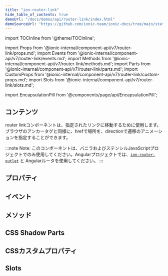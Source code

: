```yaml
---
title: "ion-router-link"
hide_table_of_contents: true
demoUrl: "/docs/demos/api/router-link/index.html"
demoSourceUrl: "https://github.com/ionic-team/ionic-docs/tree/main/static/demos/api/router-link/index.html"
---
```

import TOCInline from '@theme/TOCInline';

import Props from '@ionic-internal/component-api/v7/router-link/props.md';
import Events from '@ionic-internal/component-api/v7/router-link/events.md';
import Methods from '@ionic-internal/component-api/v7/router-link/methods.md';
import Parts from '@ionic-internal/component-api/v7/router-link/parts.md';
import CustomProps from '@ionic-internal/component-api/v7/router-link/custom-props.md';
import Slots from '@ionic-internal/component-api/v7/router-link/slots.md';

<head>
  <title>Router Link | Navigating The ion-router-link Component</title>
  <meta name="description" content="ion-router-linkコンポーネントを使用すると、指定したリンクに移動することができます。ルーターリンクは、hrefで場所を、directionで遷移のアニメーションを指定することができます。" />
</head>

import EncapsulationPill from '@components/page/api/EncapsulationPill';

<EncapsulationPill type="shadow" />

<h2 className="table-of-contents__title">コンテンツ</h2>

<TOCInline
  toc={toc}
  maxHeadingLevel={2}
/>



router linkコンポーネントは、指定されたリンクに移動するために使用します。ブラウザのアンカータグと同様に、hrefで場所を、directionで遷移のアニメーションを指定することができます。

:::note
 Note: このコンポーネントは、バニラおよびステンシルJavaScriptプロジェクトでのみ使用してください。Angularプロジェクトでは、[`ion-router-outlet`](router-outlet.md) と Angularルータを使用してください。
:::




## プロパティ
<Props />

## イベント
<Events />

## メソッド
<Methods />

## CSS Shadow Parts
<Parts />

## CSSカスタムプロパティ
<CustomProps />

## Slots
<Slots />